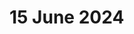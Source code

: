 # 15 June 2024

<div>

<figure><img src="../../.gitbook/assets/Screenshot 2024-06-15 at 8.24.46 AM.png" alt=""><figcaption></figcaption></figure>

 

<figure><img src="../../.gitbook/assets/Screenshot 2024-06-15 at 8.24.51 AM.png" alt=""><figcaption></figcaption></figure>

</div>

